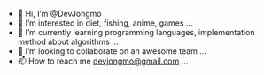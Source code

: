 - 👋 Hi, I’m @DevJongmo
- 👀 I’m interested in diet, fishing, anime, games ...
- 🌱 I’m currently learning programming languages, implementation method about algorithms ...
- 💞️ I’m looking to collaborate on an awesome team ...
- 📫 How to reach me devjongmo@gmail.com ...

<!---
DevJongmo/DevJongmo is a ✨ special ✨ repository because its `README.md` (this file) appears on your GitHub profile.
You can click the Preview link to take a look at your changes.
--->
